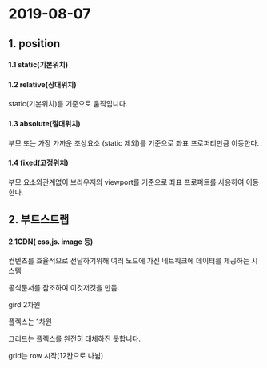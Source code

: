 # 2019-08-07

## 1. position

#### 1.1 static(기본위치)

#### 1.2 relative(상대위치)

static(기본위치)를 기준으로 움직입니다.

#### 1.3 absolute(절대위치)

부모 또는 가장 가까운 조상요소 (static 제외)를 기준으로 좌표 프로퍼티만큼 이동한다.

#### 1.4 fixed(고정위치)

부모 요소와관계없이 브라우저의 viewport를 기준으로 좌표 프로퍼트를 사용하여 이동한다.





## 2. 부트스트랩

#### 2.1CDN( css,js. image 등)

컨텐츠를 효율적으로 전달하기위해 여러 노드에 가진 네트워크에 데이터를 제공하는 시스템

공식문서를 참조하여 이것저것을 만듬.



gird 2차원

플렉스는 1차원

그리드는 플렉스를 완전히 대체하진 못합니다.

grid는 row 시작(12칸으로 나뉨)